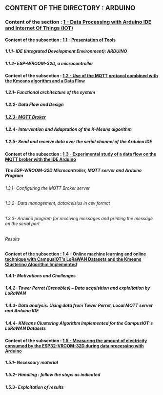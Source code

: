## CONTENT OF THE DIRECTORY : ARDUINO

### Content of the section : [1 - Data Processing with Arduino IDE and Internet Of Things (IOT)](https://github.com/madou-sow/OnlineML_ESP32/blob/main/ARDUINO/Data-processing-with-Arduino-IDE-and-IOT/README.md)
#### Content of the subsection : [1.1 - Presentation of Tools](https://github.com/madou-sow/OnlineML_ESP32/blob/main/ARDUINO/Data-processing-with-Arduino-IDE-and-IOT/ARDUINO-ESP32WROOM32D/README.md)
##### 1.1.1- IDE (Integrated Development Environment): ARDUINO
##### 1.1.2- ESP-WROOM-32D, a microcontroller

#### Content of the subsection : [1.2 - Use of the MQTT protocol combined with the Kmeans algorithm and a Data Flow](https://github.com/madou-sow/OnlineML_ESP32/blob/main/ARDUINO/Data-processing-with-Arduino-IDE-and-IOT/MQTT-KMEANS-DATAFLOW/README.md)
##### 1.2.1- Functional architecture of the system
##### 1.2.2- Data Flow and Design
##### [1.2.3- MQTT Broker](https://github.com/madou-sow/OnlineML_ESP32/blob/main/ARDUINO/Data-processing-with-Arduino-IDE-and-IOT/MQTT-PRINCIPLE/README.md)
##### 1.2.4- Intervention and Adaptation of the K-Means algorithm
##### 1.2.5- Send and receive data over the serial channel of the Arduino IDE

#### Content of the subsection : [1.3 - Experimental study of a data flow on the MQTT broker with the IDE Arduino](https://github.com/madou-sow/OnlineML_ESP32/blob/main/ARDUINO/Data-processing-with-Arduino-IDE-and-IOT/EXPERIMENTATION/README.md)
##### The ESP-WROOM-32D Microcontroller, MQTT server and Arduino Program
###### 1.3.1- Configuring the MQTT Broker server
###### 1.3.2- Data management, data/celsius in csv format
###### 1.3.3- Arduino program for receiving messages and printing the message on the serial port
###### Results

#### Content of the subsection : [1.4 - Online machine learning and online technique with CampusIOT's LoRaWAN Datasets and the Kmeans Clustering Algorithm Implemented](https://github.com/madou-sow/OnlineML_ESP32/blob/main/ARDUINO/Data-processing-with-Arduino-IDE-and-IOT/ONLINE-MACHINE-LEARNING-AND-ONLINE-TECHNIQUE-WITH-REAL-DATA/README.md)
##### 1.4.1- Motivations and Challenges
##### 1.4.2- Tower Perret (Grenobles) – Data acquisition and exploitation by LoRaWAN
##### 1.4.3- Data analysis: Using data from Tower Perret, Local MQTT server and Arduino IDE
##### 1.4.4- KMeans Clustering Algorithm Implemented for the CampusIOT's LoRaWAN Datasets

#### Content of the subsection : [1.5 - Measuring the amount of electricity consumed by the ESP32-VROOM-32D during data processing with Arduino](https://github.com/madou-sow/OnlineML_ESP32/blob/main/ARDUINO/Data-processing-with-Arduino-IDE-and-IOT/MEASURE-THE-AMOUNT-OF-ELECTRICITY-CONSUMED/README.md)
##### 1.5.1- Necessary material
##### 1.5.2- Handling : follow the steps as indicated
##### 1.5.3- Exploitation of results
